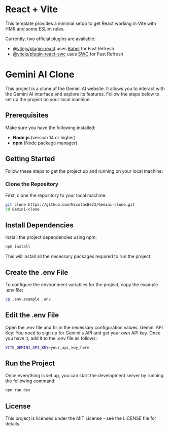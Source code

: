 # React + Vite

This template provides a minimal setup to get React working in Vite with HMR and some ESLint rules.

Currently, two official plugins are available:

- [@vitejs/plugin-react](https://github.com/vitejs/vite-plugin-react/blob/main/packages/plugin-react/README.md) uses [Babel](https://babeljs.io/) for Fast Refresh
- [@vitejs/plugin-react-swc](https://github.com/vitejs/vite-plugin-react-swc) uses [SWC](https://swc.rs/) for Fast Refresh

# Gemini AI Clone

This project is a clone of the Gemini AI website. It allows you to interact with the Gemini AI interface and explore its features. Follow the steps below to set up the project on your local machine.

## Prerequisites

Make sure you have the following installed:
- **Node.js** (version 14 or higher)
- **npm** (Node package manager)

## Getting Started

Follow these steps to get the project up and running on your local machine:

### Clone the Repository

First, clone the repository to your local machine:

```bash
git clone https://github.com/NicolasBe23/Gemini-clone.git
cd Gemini-clone
```

##  Install Dependencies
Install the project dependencies using npm:

```bash
npm install
```
This will install all the necessary packages required to run the project.

## Create the .env File
To configure the environment variables for the project, copy the example .env file:

```bash
cp .env.example .env
```

## Edit the .env File
Open the .env file and fill in the necessary configuration values:
Gemini API Key: You need to sign up for Gemini's API and get your own API key. Once you have it, add it to the .env file as follows:
```bash
VITE_GEMINI_API_KEY=your_api_key_here
```

## Run the Project
Once everything is set up, you can start the development server by running the following command:

```bash
npm run dev
```

## License
This project is licensed under the MIT License - see the LICENSE file for details.

